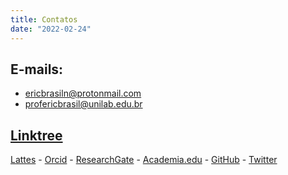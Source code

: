 ```yaml
---
title: Contatos
date: "2022-02-24"
---
```


## E-mails: 

- ericbrasiln@protonmail.com
- profericbrasil@unilab.edu.br

## [Linktree](https://linktr.ee/ericbrasil)

[Lattes](http://lattes.cnpq.br/6853705640900524) - [Orcid](https://orcid.org/0000-0001-5067-8475) - [ResearchGate](https://www.researchgate.net/profile/Eric_Brasil) - [Academia.edu](https://unilab.academia.edu/EricBrasil) - [GitHub](https://github.com/ericbrasiln/) - [Twitter](https://twitter.com/ericbrasiln)
